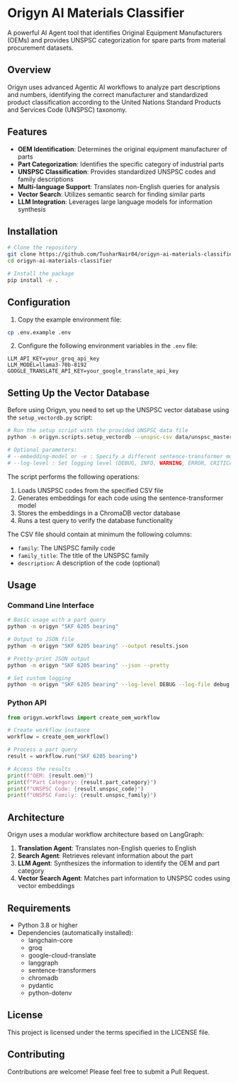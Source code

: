 # Origyn AI Materials Classifier

A powerful AI Agent tool that identifies Original Equipment Manufacturers (OEMs) and provides UNSPSC categorization for spare parts from material procurement datasets.

## Overview

Origyn uses advanced Agentic AI workflows to analyze part descriptions and numbers, identifying the correct manufacturer and standardized product classification according to the United Nations Standard Products and Services Code (UNSPSC) taxonomy.

## Features

- **OEM Identification**: Determines the original equipment manufacturer of parts
- **Part Categorization**: Identifies the specific category of industrial parts
- **UNSPSC Classification**: Provides standardized UNSPSC codes and family descriptions
- **Multi-language Support**: Translates non-English queries for analysis
- **Vector Search**: Utilizes semantic search for finding similar parts
- **LLM Integration**: Leverages large language models for information synthesis

## Installation

```bash
# Clone the repository
git clone https://github.com/TusharNair04/origyn-ai-materials-classifier.git
cd origyn-ai-materials-classifier

# Install the package
pip install -e .
```

## Configuration

1. Copy the example environment file:

```bash
cp .env.example .env
```

2. Configure the following environment variables in the `.env` file:

```
LLM_API_KEY=your_groq_api_key
LLM_MODEL=llama3-70b-8192
GOOGLE_TRANSLATE_API_KEY=your_google_translate_api_key
```

## Setting Up the Vector Database

Before using Origyn, you need to set up the UNSPSC vector database using the `setup_vectordb.py` script:

```bash
# Run the setup script with the provided UNSPSC data file
python -m origyn.scripts.setup_vectordb --unspsc-csv data/unspsc_master.csv --output-dir unspsc_vectorstore

# Optional parameters:
# --embedding-model or -e : Specify a different sentence-transformer model (default: all-MiniLM-L6-v2)
# --log-level : Set logging level (DEBUG, INFO, WARNING, ERROR, CRITICAL)
```

The script performs the following operations:

1. Loads UNSPSC codes from the specified CSV file
2. Generates embeddings for each code using the sentence-transformer model
3. Stores the embeddings in a ChromaDB vector database
4. Runs a test query to verify the database functionality

The CSV file should contain at minimum the following columns:

- `family`: The UNSPSC family code
- `family_title`: The title of the UNSPSC family
- `description`: A description of the code (optional)

## Usage

### Command Line Interface

```bash
# Basic usage with a part query
python -m origyn "SKF 6205 bearing"

# Output to JSON file
python -m origyn "SKF 6205 bearing" --output results.json

# Pretty-print JSON output
python -m origyn "SKF 6205 bearing" --json --pretty

# Set custom logging
python -m origyn "SKF 6205 bearing" --log-level DEBUG --log-file debug.log
```

### Python API

```python
from origyn.workflows import create_oem_workflow

# Create workflow instance
workflow = create_oem_workflow()

# Process a part query
result = workflow.run("SKF 6205 bearing")

# Access the results
print(f"OEM: {result.oem}")
print(f"Part Category: {result.part_category}")
print(f"UNSPSC Code: {result.unspsc_code}")
print(f"UNSPSC Family: {result.unspsc_family}")
```

## Architecture

Origyn uses a modular workflow architecture based on LangGraph:

1. **Translation Agent**: Translates non-English queries to English
2. **Search Agent**: Retrieves relevant information about the part
3. **LLM Agent**: Synthesizes the information to identify the OEM and part category
4. **Vector Search Agent**: Matches part information to UNSPSC codes using vector embeddings

## Requirements

- Python 3.8 or higher
- Dependencies (automatically installed):
  - langchain-core
  - groq
  - google-cloud-translate
  - langgraph
  - sentence-transformers
  - chromadb
  - pydantic
  - python-dotenv

## License

This project is licensed under the terms specified in the LICENSE file.

## Contributing

Contributions are welcome! Please feel free to submit a Pull Request.
